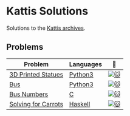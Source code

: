 # Kattis Solutions
Solutions to the [Kattis archives](https://open.kattis.com/).

## Problems
| Problem | Languages | :link: |
| - | - | - |
| [3D Printed Statues](https://github.com/pacman2194/open-kattis/tree/master/solved/3dprinter) | [Python3](https://github.com/pacman2194/open-kattis/blob/master/solved/3dprinter/3dprinter.py) | [![:cat:](https://open.kattis.com/favicon)](https://open.kattis.com/problems/3dprinter) |
| [Bus](https://github.com/pacman2194/open-kattis/tree/master/solved/bus) | [Python3](https://github.com/pacman2194/open-kattis/blob/master/solved/bus/bus.py) | [![:cat:](https://open.kattis.com/favicon)](https://open.kattis.com/problems/bus) |
| [Bus Numbers](https://github.com/pacman2194/open-kattis/tree/master/solved/busnumbers) | [C](https://github.com/pacman2194/open-kattis/blob/master/solved/busnumbers/busnumbers.c) | [![:cat:](https://open.kattis.com/favicon)](https://open.kattis.com/problems/busnumbers) |
| [Solving for Carrots](https://github.com/pacman2194/open-kattis/tree/master/solved/carrots) | [Haskell](https://github.com/pacman2194/open-kattis/blob/master/solved/carrots/carrots.hs) | [![:cat:](https://open.kattis.com/favicon)](https://open.kattis.com/problems/carrots) |